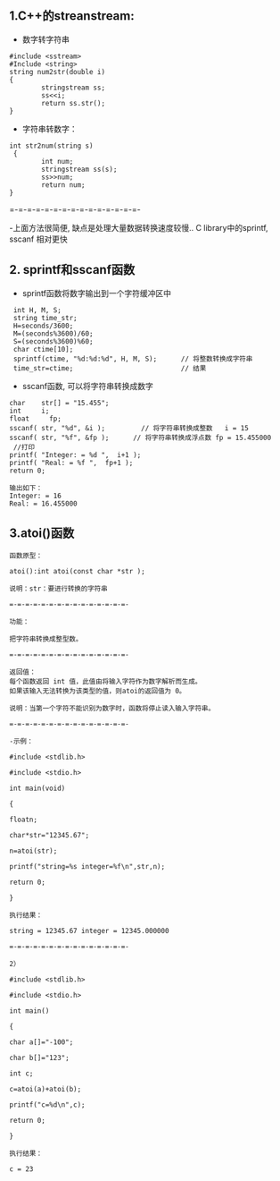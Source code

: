 ## 1.C++的streanstream:

+ 数字转字符串
```
#include <sstream>
#Include <string>
string num2str(double i)
{
        stringstream ss;
        ss<<i;
        return ss.str();
}
```
+ 字符串转数字：
```
int str2num(string s)
 {   
        int num;
        stringstream ss(s);
        ss>>num;
        return num;
}
```
=-=-=-=-=-=-=-=-=-=-=-=-=-=-=-

-上面方法很简便, 缺点是处理大量数据转换速度较慢..
C library中的sprintf, sscanf 相对更快

## 2. sprintf和sscanf函数

+ sprintf函数将数字输出到一个字符缓冲区中
```
 int H, M, S;
 string time_str;
 H=seconds/3600;
 M=(seconds%3600)/60;
 S=(seconds%3600)%60;
 char ctime[10];
 sprintf(ctime, "%d:%d:%d", H, M, S);      // 将整数转换成字符串
 time_str=ctime;                           // 结果 
```

+ sscanf函数, 可以将字符串转换成数字
```
char    str[] = "15.455";
int     i;
float     fp;
sscanf( str, "%d", &i );         // 将字符串转换成整数   i = 15
sscanf( str, "%f", &fp );      // 将字符串转换成浮点数 fp = 15.455000
 //打印
printf( "Integer: = %d ",  i+1 );
printf( "Real: = %f ",  fp+1 ); 
return 0;

输出如下：
Integer: = 16 
Real: = 16.455000
```

## 3.atoi()函数
```
函数原型：

atoi():int atoi(const char *str );

说明：str：要进行转换的字符串

=-=-=-=-=-=-=-=-=-=-=-=-=-=-=-

功能：

把字符串转换成整型数。

=-=-=-=-=-=-=-=-=-=-=-=-=-=-=-

返回值：
每个函数返回 int 值，此值由将输入字符作为数字解析而生成。 
如果该输入无法转换为该类型的值，则atoi的返回值为 0。

说明：当第一个字符不能识别为数字时，函数将停止读入输入字符串。

=-=-=-=-=-=-=-=-=-=-=-=-=-=-=-

-示例：

#include <stdlib.h>

#include <stdio.h>

int main(void)

{

floatn;

char*str="12345.67";

n=atoi(str);

printf("string=%s integer=%f\n",str,n);

return 0;

}

执行结果：

string = 12345.67 integer = 12345.000000

=-=-=-=-=-=-=-=-=-=-=-=-=-=-=-

2）

#include <stdlib.h>

#include <stdio.h>

int main()

{

char a[]="-100";

char b[]="123";

int c;

c=atoi(a)+atoi(b);

printf("c=%d\n",c);

return 0;

}

执行结果：

c = 23


```
